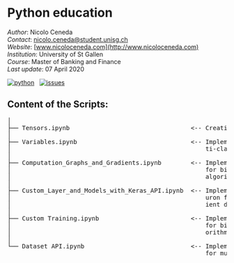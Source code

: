 # Python education

*Author*: Nicolo Ceneda \
*Contact*: nicolo.ceneda@student.unisg.ch \
*Website*: [www.nicoloceneda.com](http://www.nicoloceneda.com) \
*Institution*: University of St Gallen \
*Course*: Master of Banking and Finance \
*Last update*: 07 April 2020

<!-- buttons -->
<p align="left">
    <a href="https://www.python.org/">
        <img src="https://img.shields.io/badge/python-v3-brightgreen.svg"
            alt="python"></a> &nbsp;
    <a href="https://github.com/nicoloceneda/Python-edu/graphs/commit-activity">
        <img src="https://img.shields.io/badge/Maintained%3F-yes-brightgreen.svg"
            alt="issues"></a> &nbsp;
</p>

## Content of the Scripts:
<pre>
│
├── Tensors.ipynb                                 <-- Creating tensors; Accessing the values of a tensor; Manipulating the data type of a tensor; Manipulating the shape of a tensor; Applying mathematical operations to tensors
│
├── Variables.ipynb                               <-- Implementation of a single layer perceptron for mul-
│                                                     ti-class classification via scikit-learn.
│
├── Computation_Graphs_and_Gradients.ipynb        <-- Implementation of a single layer adaptive linear ne-
│                                                     for binary classification, via gradient descent 
│                                                     algorithm, with standardized features.
│
├── Custom_Layer_and_Models_with_Keras_API.ipynb  <-- Implementation of a single layer adaptive linear ne-
│                                                     uron for binary classification, via stochastic grad-
│                                                     ient descent algorithm, with standardized features.      
│
├── Custom Training.ipynb                         <-- Implementation of a single layer logistic regression
│                                                     for binary classification, via gradient descent alg-
│                                                     orithm, with standardized features.                      
│
└── Dataset API.ipynb                             <-- Implementation of a single layer logistic regression 
                                                      for multi-class classification, via gradient descent 
</pre>

